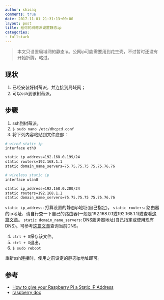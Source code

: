 ```yaml
---
author: shisaq
comments: true
date: 2017-11-01 21:31:13+00:00
layout: post
title: 给你的树莓派设置静态ip
categories:
- fullstack
---
```


> 本文只设置局域网的静态ip。公网ip可能需要用到花生壳，不过暂时还没有开始折腾，略过。

## 现状

1. 已经安装好树莓派，并连接到局域网；
2. 可以ssh到该树莓派。

## 步骤

1. ssh到树莓派。
2. `$ sudo nano /etc/dhcpcd.conf`
3. 将下列内容粘贴到文件底部：

```sh
# wired static ip
interface eth0

static ip_address=192.168.0.199/24
static routers=192.168.1.1
static domain_name_servers=75.75.75.75 75.75.76.76

# wireless static ip
interface wlan0

static ip_address=192.168.0.200/24
static routers=192.168.1.1
static domain_name_servers=75.75.75.75 75.75.76.76
```

`static ip_address`: 打算设置的静态ip地址(自己指定)。
`static routers`: 路由器的ip地址，请自行查一下自己的路由器(一般是192.168.0.1或192.168.1.1)或查看[这篇文章](https://www.lifewire.com/what-is-the-ip-address-of-a-broadband-router-818379)。
`static domain_name_servers`: DNS服务器地址(自己指定或使用现有DNS)。可参考[这篇文章](https://www.cs.cmu.edu/~help/networking/check-dns-settings.html)查询当前DNS。

4. `ctrl + O`保存该文件。
5. `ctrl + X`退出。
6. `$ sudo reboot`

重新ssh连接时，使用之前设定的静态ip地址即可。

## 参考

* [How to give your Raspberry Pi a Static IP Address](https://www.modmypi.com/blog/how-to-give-your-raspberry-pi-a-static-ip-address-update)
* [raspberry doc](https://www.raspberrypi.org/documentation/remote-access/ip-address.md)
